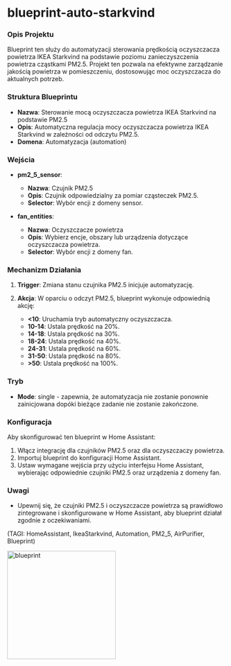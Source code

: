 # blueprint-auto-starkvind
<h3>Opis Projektu</h3>
Blueprint ten służy do automatyzacji sterowania prędkością oczyszczacza powietrza IKEA Starkvind na podstawie poziomu zanieczyszczenia powietrza cząstkami PM2.5. Projekt ten pozwala na efektywne zarządzanie jakością powietrza w pomieszczeniu, dostosowując moc oczyszczacza do aktualnych potrzeb.
<h3>Struktura Blueprintu</h3>
<ul>
<li><strong>Nazwa</strong>: Sterowanie mocą oczyszczacza powietrza IKEA Starkvind na podstawie PM2.5</li>
<li><strong>Opis</strong>: Automatyczna regulacja mocy oczyszczacza powietrza IKEA Starkvind w zależności od odczytu PM2.5.</li>
<li><strong>Domena</strong>: Automatyzacja (automation)</li>
</ul>
<h3>Wejścia</h3>
<ul>
<li><p><strong>pm2_5_sensor</strong>: </p>
<ul>
<li><strong>Nazwa</strong>: Czujnik PM2.5</li>
<li><strong>Opis</strong>: Czujnik odpowiedzialny za pomiar cząsteczek PM2.5.</li>
<li><strong>Selector</strong>: Wybór encji z domeny sensor.</li>
</ul>
</li>
<li><p><strong>fan_entities</strong>: </p>
<ul>
<li><strong>Nazwa</strong>: Oczyszczacze powietrza</li>
<li><strong>Opis</strong>: Wybierz encje, obszary lub urządzenia dotyczące oczyszczacza powietrza.</li>
<li><strong>Selector</strong>: Wybór encji z domeny fan.</li>
</ul>
</li>
</ul>
<h3>Mechanizm Działania</h3>
<ol>
<li><p><strong>Trigger</strong>: Zmiana stanu czujnika PM2.5 inicjuje automatyzację.</p>
</li>
<li><p><strong>Akcja</strong>: W oparciu o odczyt PM2.5, blueprint wykonuje odpowiednią akcję:</p>
<ul>
<li><strong>&lt;10</strong>: Uruchamia tryb automatyczny oczyszczacza.</li>
<li><strong>10-14</strong>: Ustala prędkość na 20%.</li>
<li><strong>14-18</strong>: Ustala prędkość na 30%.</li>
<li><strong>18-24</strong>: Ustala prędkość na 40%.</li>
<li><strong>24-31</strong>: Ustala prędkość na 60%.</li>
<li><strong>31-50</strong>: Ustala prędkość na 80%.</li>
<li><strong>&gt;50</strong>: Ustala prędkość na 100%.</li>
</ul>
</li>
</ol>
<h3>Tryb</h3>
<ul>
<li><strong>Mode</strong>: single - zapewnia, że automatyzacja nie zostanie ponownie zainicjowana dopóki bieżące zadanie nie zostanie zakończone.</li>
</ul>
<h3>Konfiguracja</h3>
<p>Aby skonfigurować ten blueprint w Home Assistant:</p>
<ol>
<li>Włącz integrację dla czujników PM2.5 oraz dla oczyszczaczy powietrza.</li>
<li>Importuj blueprint do konfiguracji Home Assistant.</li>
<li>Ustaw wymagane wejścia przy użyciu interfejsu Home Assistant, wybierając odpowiednie czujniki PM2.5 oraz urządzenia z domeny fan.</li>
</ol>
<h3>Uwagi</h3>
<ul>
<li>Upewnij się, że czujniki PM2.5 i oczyszczacze powietrza są prawidłowo zintegrowane i skonfigurowane w Home Assistant, aby blueprint działał zgodnie z oczekiwaniami.</li>
</ul>
<p>(TAGI: HomeAssistant, IkeaStarkvind, Automation, PM2_5, AirPurifier, Blueprint)</p>

<a href="https://my.home-assistant.io/redirect/blueprint_import/?blueprint_url=https%3A%2F%2Fraw.githubusercontent.com%2Fm4r3kc%2Fblueprint-auto-starkvind%2Frefs%2Fheads%2Fmain%2Fikea-starkvind-control.yaml">
  <img width="250" alt="blueprint" src="https://github.com/user-attachments/assets/fa01530a-1d52-4b2b-b637-1269bd0cd747">
</a>
